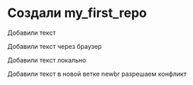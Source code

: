 ﻿# Создали my_first_repo

Добавили текст


Добавили текст через браузер

Добавили текст локально 

Добавили текст в новой ветке newbr
разрешаем конфликт
